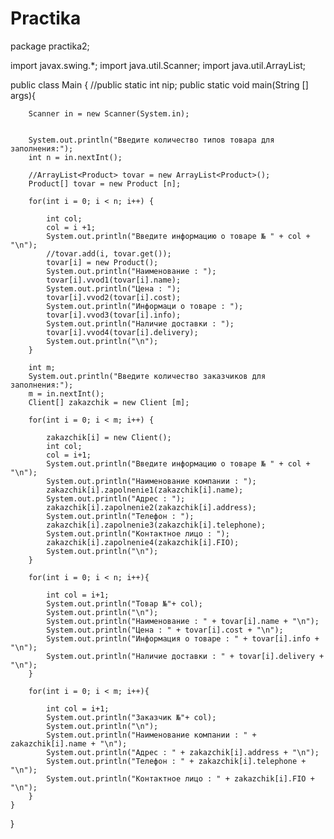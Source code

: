 # Practika
package practika2;

import javax.swing.*;
import java.util.Scanner;
import java.util.ArrayList;


public class Main {
    //public static int nip;
    public static void main(String [] args){

        Scanner in = new Scanner(System.in);


        System.out.println("Введите количество типов товара для заполнения:");
        int n = in.nextInt();

        //ArrayList<Product> tovar = new ArrayList<Product>();
        Product[] tovar = new Product [n];

        for(int i = 0; i < n; i++) {

            int col;
            col = i +1;
            System.out.println("Введите информацию о товаре № " + col + "\n");
            //tovar.add(i, tovar.get());
            tovar[i] = new Product();
            System.out.println("Наименование : ");
            tovar[i].vvod1(tovar[i].name);
            System.out.println("Цена : ");
            tovar[i].vvod2(tovar[i].cost);
            System.out.println("Информаци о товаре : ");
            tovar[i].vvod3(tovar[i].info);
            System.out.println("Наличие доставки : ");
            tovar[i].vvod4(tovar[i].delivery);
            System.out.println("\n");
        }

        int m;
        System.out.println("Введите количество заказчиков для заполнения:");
        m = in.nextInt();
        Client[] zakazchik = new Client [m];

        for(int i = 0; i < m; i++) {

            zakazchik[i] = new Client();
            int col;
            col = i+1;
            System.out.println("Введите информацию о товаре № " + col + "\n");
            System.out.println("Наименование компании : ");
            zakazchik[i].zapolnenie1(zakazchik[i].name);
            System.out.println("Адрес : ");
            zakazchik[i].zapolnenie2(zakazchik[i].address);
            System.out.println("Телефон : ");
            zakazchik[i].zapolnenie3(zakazchik[i].telephone);
            System.out.println("Контактное лицо : ");
            zakazchik[i].zapolnenie4(zakazchik[i].FIO);
            System.out.println("\n");
        }

        for(int i = 0; i < n; i++){

            int col = i+1;
            System.out.println("Товар №"+ col);
            System.out.println("\n");
            System.out.println("Наименование : " + tovar[i].name + "\n");
            System.out.println("Цена : " + tovar[i].cost + "\n");
            System.out.println("Информация о товаре : " + tovar[i].info + "\n");
            System.out.println("Наличие доставки : " + tovar[i].delivery + "\n");
        }

        for(int i = 0; i < m; i++){

            int col = i+1;
            System.out.println("Заказчик №"+ col);
            System.out.println("\n");
            System.out.println("Наименование компании : " + zakazchik[i].name + "\n");
            System.out.println("Адрес : " + zakazchik[i].address + "\n");
            System.out.println("Телефон : " + zakazchik[i].telephone + "\n");
            System.out.println("Контактное лицо : " + zakazchik[i].FIO + "\n");
        }
    }
}
